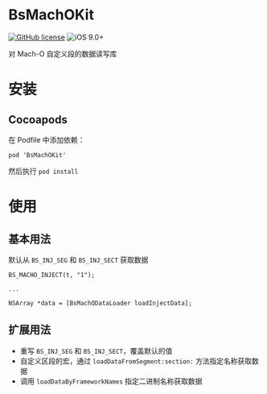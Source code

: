 # BsMachOKit

[![GitHub license](https://img.shields.io/badge/license-MIT-lightgrey.svg)](https://raw.githubusercontent.com/BaldStudio/BsMachOKit/master/LICENSE)
![iOS 9.0+](https://img.shields.io/badge/iOS-9.0%2B-blue.svg)

对 Mach-O 自定义段的数据读写库

# 安装

## Cocoapods

在 Podfile 中添加依赖：
```
pod 'BsMachOKit'
```
然后执行 `pod install`

# 使用

## 基本用法
默认从 `BS_INJ_SEG` 和 `BS_INJ_SECT` 获取数据
```
BS_MACHO_INJECT(t, "1");

...

NSArray *data = [BsMachODataLoader loadInjectData];
```
## 扩展用法
- 重写 `BS_INJ_SEG` 和 `BS_INJ_SECT`，覆盖默认的值
- 自定义区段的宏，通过 `loadDataFromSegment:section:` 方法指定名称获取数据
- 调用 `loadDataByFrameworkNames` 指定二进制名称获取数据


